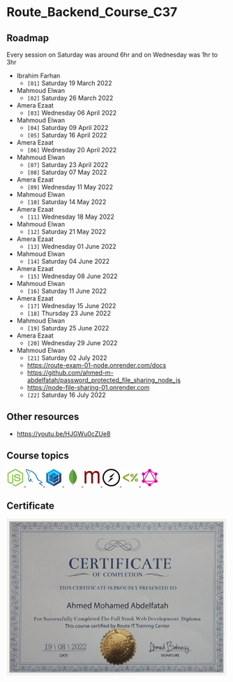 # Route_Backend_Course_C37

## Roadmap

Every session on Saturday was around 6hr and on Wednesday was 1hr to 3hr

- Ibrahim Farhan
  - `[01]` Saturday 19 March 2022
- Mahmoud Elwan
  - `[02]` Saturday 26 March 2022
- Amera Ezaat
  - `[03]` Wednesday 06 April 2022
- Mahmoud Elwan
  - `[04]` Saturday 09 April 2022
  - `[05]` Saturday 16 April 2022
- Amera Ezaat
  - `[06]` Wednesday 20 April 2022
- Mahmoud Elwan
  - `[07]` Saturday 23 April 2022
  - `[08]` Saturday 07 May 2022
- Amera Ezaat
  - `[09]` Wednesday 11 May 2022
- Mahmoud Elwan
  - `[10]` Saturday 14 May 2022
- Amera Ezaat
  - `[11]` Wednesday 18 May 2022
- Mahmoud Elwan
  - `[12]` Saturday 21 May 2022
- Amera Ezaat
  - `[13]` Wednesday 01 June 2022
- Mahmoud Elwan
  - `[14]` Saturday 04 June 2022
- Amera Ezaat
  - `[15]` Wednesday 08 June 2022
- Mahmoud Elwan
  - `[16]` Saturday 11 June 2022
- Amera Ezaat
  - `[17]` Wednesday 15 June 2022
  - `[18]` Thursday 23 June 2022
- Mahmoud Elwan
  - `[19]` Saturday 25 June 2022
- Amera Ezaat
  - `[20]` Wednesday 29 June 2022
- Mahmoud Elwan
  - `[21]` Saturday 02 July 2022
  - https://route-exam-01-node.onrender.com/docs
  - https://github.com/ahmed-m-abdelfatah/password_protected_file_sharing_node_js
  - https://node-file-sharing-01.onrender.com
  - `[22]` Saturday 16 July 2022

## Other resources

- https://youtu.be/HJGWu0cZUe8

## Course topics

<a href="https://nodejs.org/en" target="_blank">
<img src="images/nodejs.svg" alt="nodejs" width="40" height="40"/>
</a>
<a href="https://dev.mysql.com/doc" target="_blank">
<img src="images/mysql.svg" alt="mysql" width="40" height="40"/>
</a>
<a href="https://sequelize.org" target="_blank">
<img src="images/sequelize.svg" alt="sequelize" width="40" height="40"/>
</a>
<a href="https://www.mongodb.com" target="_blank">
<img src="images/mongodb.svg" alt="mongodb" width="40" height="40"/>
</a>
<a href="https://mongoosejs.com" target="_blank">
<img src="images/mongoose-icon.png" alt="mongoose" width="40"  height="40"/>
</a>
<a href="https://socket.io" target="_blank">
<img src="images/socketio.svg" alt="socketio" width="40"  height="40"/>
</a>
<a href="https://ejs.co" target="_blank">
<img src="images/ejs.svg" alt="ejs" width="40" height="40"/>
</a>
<a href="https://graphql.org" target="_blank">
<img src="images/graphql.svg" alt="graphql" width="40" height="40"/>
</a>

## Certificate

![Course_Certificate](./images/certificate.jpeg)
